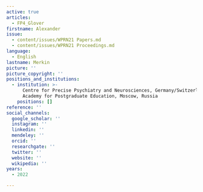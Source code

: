 ```yaml
---
active: true
articles:
  - FP4_Glover
firstname: Alexander
issue:
  - content/issues/WPRN21 Papers.md
  - content/issues/WPRN21 Proceedings.md
language:
  - English
lastname: Merkin
picture: ''
picture_copyright: ''
positions_and_institutions:
  - institution: >-
      Centre for Precise Psychiatry and Neurosciences, Germany/Switzerland;
      Academy for Postgraduate Education, Moscow, Russia
    positions: []
reference: ''
social_channels:
  google_scholar: ''
  instagram: ''
  linkedin: ''
  mendeley: ''
  orcid: ''
  researchgate: ''
  twitter: ''
  website: ''
  wikipedia: ''
years:
  - 2022

---
```

